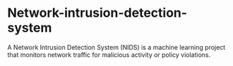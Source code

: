 # Network-intrusion-detection-system
A Network Intrusion Detection System (NIDS) is a machine learning project that monitors network traffic for malicious activity or policy violations.
